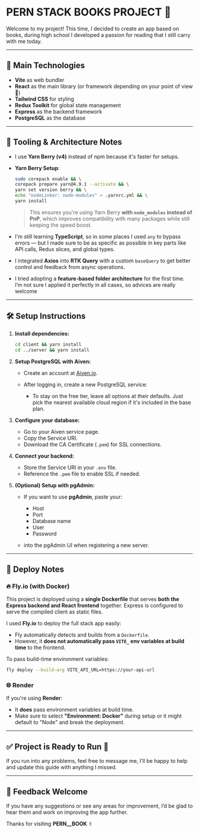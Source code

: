# PERN STACK BOOKS PROJECT 📔

Welcome to my project! This time, I decided to create an app based on books, during high school I developed a passion for reading that I still carry with me today.

---

## 🚀 Main Technologies

- **Vite** as web bundler
- **React** as the main library (or framework depending on your point of view 🤔)
- **Tailwind CSS** for styling
- **Redux Toolkit** for global state management
- **Express** as the backend framework
- **PostgreSQL** as the database

---

## 📆 Tooling & Architecture Notes

- I use **Yarn Berry (v4)** instead of npm because it's faster for setups.

- **Yarn Berry Setup**:

  ```bash
  sudo corepack enable && \
  corepack prepare yarn@4.9.1 --activate && \
  yarn set version berry && \
  echo "nodeLinker: node-modules" > .yarnrc.yml && \
  yarn install
  ```

  > This ensures you're using Yarn Berry **with `node_modules` instead of PnP**, which improves compatibility with many packages while still keeping the speed boost.

- I'm still learning **TypeScript**, so in some places I used `any` to bypass errors — but I made sure to be as specific as possible in key parts like API calls, Redux slices, and global types.

- I integrated **Axios** into **RTK Query** with a custom `baseQuery` to get better control and feedback from async operations.

- I tried adopting a **feature-based folder architecture** for the first time. I’m not sure I applied it perfectly in all cases, so advices are really welcome

---

## 🛠️ Setup Instructions

1. **Install dependencies:**

   ```bash
   cd client && yarn install
   cd ../server && yarn install
   ```

2. **Setup PostgreSQL with Aiven:**

   - Create an account at [Aiven.io](https://aiven.io/).
   - After logging in, create a new PostgreSQL service:

     - To stay on the free tier, leave all options at their defaults. Just pick the nearest available cloud region if it's included in the base plan.

3. **Configure your database:**

   - Go to your Aiven service page.
   - Copy the Service URI.
   - Download the CA Certificate (`.pem`) for SSL connections.

4. **Connect your backend:**

   - Store the Service URI in your `.env` file.
   - Reference the `.pem` file to enable SSL if needed.

5. **(Optional) Setup with pgAdmin:**

   - If you want to use **pgAdmin**, paste your:

     - Host
     - Port
     - Database name
     - User
     - Password

   - into the pgAdmin UI when registering a new server.

---

## 🚢 Deploy Notes

### 🔥 Fly.io (with Docker)

This project is deployed using a **single Dockerfile** that serves **both the Express backend and React frontend** together. Express is configured to serve the compiled client as static files.

I used **Fly.io** to deploy the full stack app easily:

- Fly automatically detects and builds from a `Dockerfile`.
- However, it **does not automatically pass `VITE_` env variables at build time** to the frontend.

To pass build-time environment variables:

```bash
fly deploy --build-arg VITE_API_URL=https://your-api-url
```

### 🌐 Render

If you're using **Render**:

- It **does** pass environment variables at build time.
- Make sure to select **"Environment: Docker"** during setup or it might default to "Node" and break the deployment.

---

## ✅ Project is Ready to Run 🎉

If you run into any problems, feel free to message me, I’ll be happy to help and update this guide with anything I missed.

---

## 🙌 Feedback Welcome

If you have any suggestions or see any areas for improvement, I’d be glad to hear them and work on improving the app further.

Thanks for visiting **PERN\_\_BOOK** ✌︎️
